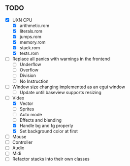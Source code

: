 ## TODO
-[x] UXN CPU
	- [x] arithmetic.rom
	- [x] literals.rom
	- [x] jumps.rom
	- [x] memory.rom
	- [x] stack.rom
	- [x] tests.rom
-[ ] Replace all panics with warnings in the frontend
	-[ ] Underflow
	-[ ] Overflow
	-[ ] Division
	-[ ] No Instruction
-[ ] Window size changing implemented as an egui window
	-[ ] Update until baseview supports resizing
-[ ] Video
	-[x] Vector
	-[ ] Sprites
	-[ ] Auto mode
	-[ ] Effects and blending
	-[x] Handle bg and fg properly
	-[x] Set background color at first
-[ ] Mouse
-[ ] Controller
-[ ] Audio
-[ ] Midi
-[ ] Refactor stacks into their own classes